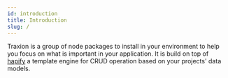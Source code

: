 ```yaml
---
id: introduction
title: Introduction
slug: /
---
```


Traxion is a group of node packages to install in your environment to help you
focus on what is important in your application. It is build on top of [hapify](https://www.hapify.io/)
a template engine for CRUD operation based on your projects' data models.
